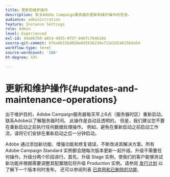 ```yaml
---
title: 更新和维护操作
description: 有关Adobe Campaign服务器的更新和维护操作的信息。
audience: administration
feature: Instance Settings
role: Admin
level: Experienced
exl-id: 4da0b7b0-a854-4935-9f5f-04bfc764b18d
source-git-commit: bfba6b156d020e8d2656239e713d2d24625bda54
workflow-type: tm+mt
source-wordcount: '166'
ht-degree: 43%

---
```


# 更新和维护操作{#updates-and-maintenance-operations}

出于维护目的，Adobe Campaign服务器每天早上6点（服务器时区）重新启动。 联系Adobe以了解服务器时间。 此操作是自动且透明的。 但是，我们建议您不要在重新启动之前执行任何数据处理操作。 例如，避免在重新启动之前启动工作流，请将它们安排在重新启动之后一分钟启动。

Adobe 通过添加新功能、增强功能和修复错误，不断改进其解决方案。所有 Adobe Campaign Standard 实例都会随每次版本更新一起升级。升级不需要任何操作。升级分两个阶段进行。首先，升级 Stage 实例，使我们的客户能够测试新功能并根据需要调整其配置随后将升级 Production 实例。请参阅 [发行计划](https://helpx.adobe.com/cn/campaign/kb/acs-release-planning.html) 以了解下一个版本何时发布。 还可以参阅列表 [已弃用和已删除的功能](../../rn/using/deprecated-features.md).

